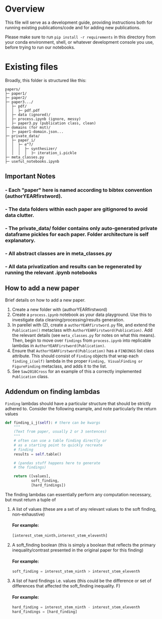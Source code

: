 # Overview
This file will serve as a development guide, providing instructions both for running existing publications/code and for adding new publications.

Please make sure to run `pip install -r requirements` in this directory from your conda environment, shell, or whatever development console you use, before trying to run our notebooks.

# Existing files
Broadly, this folder is structured like this: 
```
papers/
├─ paper1/
├─ paper2/
├─ paper3.../
│  ├─ pdf/
│  │  ├─ pdf.pdf
│  ├─ data (ignored)/
│  ├─ process.ipynb (ignore, messy)
│  ├─ paper3.py (publication class, clean)
├─ domains (for mst)/
│  ├─ paper1-domain.json...
├─ private_data/
│  ├─ paper_i/
│  │  ├─ e^?/
│  │  │  ├─ synthesizer/
│  │  │  │  ├─ iteration_i.pickle
├─ meta_classes.py
├─ useful_notebooks.ipynb
```
## Important Notes
### - Each "paper" here is named according to bibtex convention (authorYEARfirstword).

### - The data folders within each paper are gitignored to avoid data clutter.

### - The private_data/ folder contains only auto-generated private dataframe pickles for each paper. Folder architecture is self explanatory.

### - All abstract classes are in meta_classes.py

### - All data privatization and results can be regenerated by running the relevant .ipynb notebooks

## How to add a new paper
Brief details on how to add a new paper.

1. Create a new folder with (authorYEARfirstword)
2. Create a `process.ipynb` notebook as your data playground. Use this to investigate data cleaning/processing/results generation.
3. In parellel with (2), create a `authorYEARfirstword.py` file, and extend the `Publication()` metaclass with `AuthorYEARFirstword(Publication)`. Add the relevant details (see `meta_classes.py` for notes on what this means). Then, begin to move over `findings` from `process.ipynb` into replicable lambdas in `AuthorYEARFirstword(Publication)`.
4. Ensure that `AuthorYEARFirstword(Publication)` has a `FINDINGS` list class attribute. This should consist of `Finding` objects that wrap each `finding_i(self)` lambda in the proper `Finding, VisualFinding or FigureFinding` metaclass, and adds it to the list. 
5. See `Saw2018Cross` for an example of this a correctly implemented `Publication` class.

## Addendum on finding lambdas
`Finding` lambdas should have a particular structure that should be strictly adhered to. Consider the following example, and note particularly the return values
```Python
def finding_i_j(self): # there can be kwargs
    """
    (Text from paper, usually 2 or 3 sentences)
    """
    # often can use a table finding directly or 
    # as a starting point to quickly recreate 
    # finding
    results = self.table() 

    # (pandas stuff happens here to generate 
    # the findings)

    return ([values], 
            soft_finding, 
            [hard_findings])
```
The finding lambdas can essentially perform any computation necessary, but must return a tuple of
1. A list of values (these are a set of any relevant values to the soft finding, non-exhaustive)

    #### For example:
    ```Python
    [interest_stem_ninth,interest_stem_eleventh]
    ```

2. A soft_finding boolean (this is simply a boolean that reflects the primary inequality/contrast presented in the original paper for this finding)
    #### For example:
    ```Python
    soft_finding = interest_stem_ninth > interest_stem_eleventh
    ```

3. A list of hard findings i.e. values (this could be the difference or set of differences that affected the soft_finding inequality. F)
    #### For example:
    ```Python
    hard_finding = interest_stem_ninth - interest_stem_eleventh
    hard_findings = [hard_finding] 
    ```